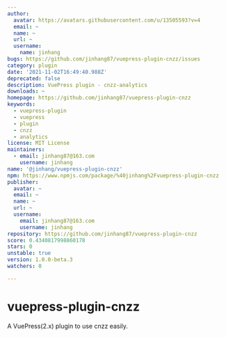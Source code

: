 ```yaml
---
author:
  avatar: https://avatars.githubusercontent.com/u/13505593?v=4
  email: ~
  name: ~
  url: ~
  username:
    name: jinhang
bugs: https://github.com/jinhang87/vuepress-plugin-cnzz/issues
category: plugin
date: '2021-11-02T16:49:40.988Z'
deprecated: false
description: VuePress plugin - cnzz-analytics
downloads: ~
homepage: https://github.com/jinhang87/vuepress-plugin-cnzz
keywords:
  - vuepress-plugin
  - vuepress
  - plugin
  - cnzz
  - analytics
license: MIT License
maintainers:
  - email: jinhang87@163.com
    username: jinhang
name: '@jinhang/vuepress-plugin-cnzz'
npm: https://www.npmjs.com/package/%40jinhang%2Fvuepress-plugin-cnzz
publisher:
  avatar: ~
  email: ~
  name: ~
  url: ~
  username:
    email: jinhang87@163.com
    username: jinhang
repository: https://github.com/jinhang87/vuepress-plugin-cnzz
score: 0.4340817998860178
stars: 0
unstable: true
version: 1.0.0-beta.3
watchers: 0

---
```


# vuepress-plugin-cnzz
A VuePress(2.x) plugin to use cnzz easily.
